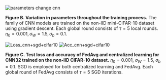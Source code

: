 ![parameters change cnn](https://github.com/user-attachments/assets/89723aee-83f0-4f3f-aea7-d74e6ab1ee35)

**Figure B. Variation in parameters throughout the training process.** The family of CNN models are trained on the non-IID mini-CIFAR-10 dataset using gradient descent. Each global round consists of $\tau=5$ local rounds. $\eta_0 = 0.001, \sigma_W=1.5, \sigma_b = 0.1$.  

![Loss_cnn+sgd+cifar10](https://github.com/user-attachments/assets/897d25ae-7368-49f8-b158-1f360cd78a35) ![Acc_cnn+sgd+cifar10](https://github.com/user-attachments/assets/2dd937d9-0dda-49dc-943c-c3aa6a7b19d7)

**Figure C. Test loss and accuracy of FedAvg and centralized learning for CNN32 trained on the non-IID CIFAR-10 dataset.** $\eta_0 = 0.001$, $\sigma_{W} = 1.5$, $\sigma_{b}=0.1$. SGD is employed for both centralized learning and FedAvg. Each global round of FedAvg consists of $\tau = 5$ SGD iterations.
